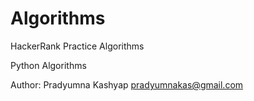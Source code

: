 # Algorithms
HackerRank Practice Algorithms

Python Algorithms 

Author:
Pradyumna Kashyap <pradyumnakas@gmail.com>
